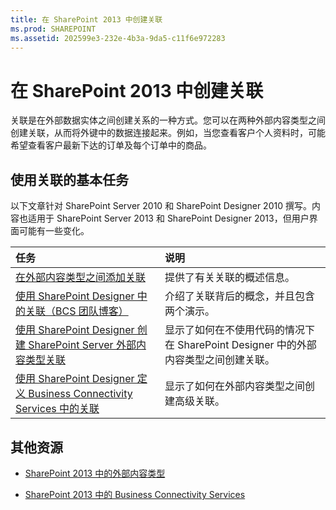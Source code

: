```yaml
---
title: 在 SharePoint 2013 中创建关联
ms.prod: SHAREPOINT
ms.assetid: 202599e3-232e-4b3a-9da5-c11f6e972283
---
```



# 在 SharePoint 2013 中创建关联

关联是在外部数据实体之间创建关系的一种方式。您可以在两种外部内容类型之间创建关联，从而将外键中的数据连接起来。例如，当您查看客户个人资料时，可能希望查看客户最新下达的订单及每个订单中的商品。
  
    
    


## 使用关联的基本任务

以下文章针对 SharePoint Server 2010 和 SharePoint Designer 2010 撰写。内容也适用于 SharePoint Server 2013 和 SharePoint Designer 2013，但用户界面可能有一些变化。
  
    
    


|**任务**|**说明**|
|:-----|:-----|
| [在外部内容类型之间添加关联](http://msdn.microsoft.com/zh-cn/library/ff394528.aspx) <br/> |提供了有关关联的概述信息。  <br/> |
| [使用 SharePoint Designer 中的关联（BCS 团队博客）](http://blogs.msdn.com/b/bcs/archive/2010/01/15/tooling-associations-in-sharepoint-designer-2010.aspx) <br/> |介绍了关联背后的概念，并且包含两个演示。  <br/> |
| [使用 SharePoint Designer 创建 SharePoint Server 外部内容类型关联](http://msdn.microsoft.com/zh-cn/library/ff728816.aspx) <br/> |显示了如何在不使用代码的情况下在 SharePoint Designer 中的外部内容类型之间创建关联。  <br/> |
| [使用 SharePoint Designer 定义 Business Connectivity Services 中的关联](http://msdn.microsoft.com/zh-cn/library/gg607166.aspx) <br/> |显示了如何在外部内容类型之间创建高级关联。  <br/> |
   

## 其他资源


-  [SharePoint 2013 中的外部内容类型](external-content-types-in-sharepoint-2013.md)
    
  
-  [SharePoint 2013 中的 Business Connectivity Services](business-connectivity-services-in-sharepoint-2013.md)
    
  

